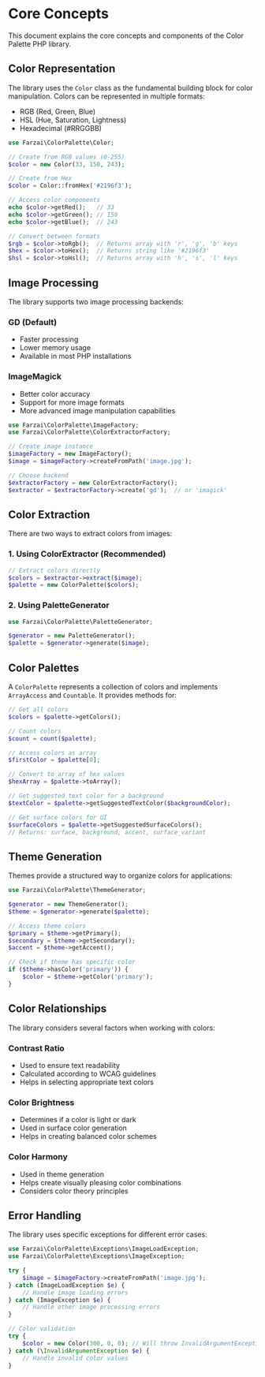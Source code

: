 # Core Concepts

This document explains the core concepts and components of the Color Palette PHP library.

## Color Representation

The library uses the `Color` class as the fundamental building block for color manipulation. Colors can be represented in multiple formats:

- RGB (Red, Green, Blue)
- HSL (Hue, Saturation, Lightness)
- Hexadecimal (#RRGGBB)

```php
use Farzai\ColorPalette\Color;

// Create from RGB values (0-255)
$color = new Color(33, 150, 243);

// Create from Hex
$color = Color::fromHex('#2196f3');

// Access color components
echo $color->getRed();   // 33
echo $color->getGreen(); // 150
echo $color->getBlue();  // 243

// Convert between formats
$rgb = $color->toRgb();  // Returns array with 'r', 'g', 'b' keys
$hex = $color->toHex();  // Returns string like '#2196f3'
$hsl = $color->toHsl();  // Returns array with 'h', 's', 'l' keys
```

## Image Processing

The library supports two image processing backends:

### GD (Default)
- Faster processing
- Lower memory usage
- Available in most PHP installations

### ImageMagick
- Better color accuracy
- Support for more image formats
- More advanced image manipulation capabilities

```php
use Farzai\ColorPalette\ImageFactory;
use Farzai\ColorPalette\ColorExtractorFactory;

// Create image instance
$imageFactory = new ImageFactory();
$image = $imageFactory->createFromPath('image.jpg');

// Choose backend
$extractorFactory = new ColorExtractorFactory();
$extractor = $extractorFactory->create('gd');  // or 'imagick'
```

## Color Extraction

There are two ways to extract colors from images:

### 1. Using ColorExtractor (Recommended)
```php
// Extract colors directly
$colors = $extractor->extract($image);
$palette = new ColorPalette($colors);
```

### 2. Using PaletteGenerator
```php
use Farzai\ColorPalette\PaletteGenerator;

$generator = new PaletteGenerator();
$palette = $generator->generate($image);
```

## Color Palettes

A `ColorPalette` represents a collection of colors and implements `ArrayAccess` and `Countable`. It provides methods for:

```php
// Get all colors
$colors = $palette->getColors();

// Count colors
$count = count($palette);

// Access colors as array
$firstColor = $palette[0];

// Convert to array of hex values
$hexArray = $palette->toArray();

// Get suggested text color for a background
$textColor = $palette->getSuggestedTextColor($backgroundColor);

// Get surface colors for UI
$surfaceColors = $palette->getSuggestedSurfaceColors();
// Returns: surface, background, accent, surface_variant
```

## Theme Generation

Themes provide a structured way to organize colors for applications:

```php
use Farzai\ColorPalette\ThemeGenerator;

$generator = new ThemeGenerator();
$theme = $generator->generate($palette);

// Access theme colors
$primary = $theme->getPrimary();
$secondary = $theme->getSecondary();
$accent = $theme->getAccent();

// Check if theme has specific color
if ($theme->hasColor('primary')) {
    $color = $theme->getColor('primary');
}
```

## Color Relationships

The library considers several factors when working with colors:

### Contrast Ratio
- Used to ensure text readability
- Calculated according to WCAG guidelines
- Helps in selecting appropriate text colors

### Color Brightness
- Determines if a color is light or dark
- Used in surface color generation
- Helps in creating balanced color schemes

### Color Harmony
- Used in theme generation
- Helps create visually pleasing color combinations
- Considers color theory principles

## Error Handling

The library uses specific exceptions for different error cases:

```php
use Farzai\ColorPalette\Exceptions\ImageLoadException;
use Farzai\ColorPalette\Exceptions\ImageException;

try {
    $image = $imageFactory->createFromPath('image.jpg');
} catch (ImageLoadException $e) {
    // Handle image loading errors
} catch (ImageException $e) {
    // Handle other image processing errors
}

// Color validation
try {
    $color = new Color(300, 0, 0); // Will throw InvalidArgumentException
} catch (\InvalidArgumentException $e) {
    // Handle invalid color values
}
```